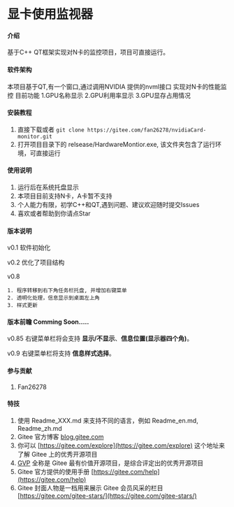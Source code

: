 # 显卡使用监视器

#### 介绍
基于C++ QT框架实现对N卡的监控项目，项目可直接运行。

#### 软件架构
本项目基于QT,有一个窗口,通过调用NVIDIA 提供的nvml接口 实现对N卡的性能监控
目前功能
1.GPU名称显示
2.GPU利用率显示
3.GPU显存占用情况


#### 安装教程

1.  直接下载或者 `git clone https://gitee.com/fan26278/nvidiaCard-monitor.git `
2.  打开项目目录下的 relsease/HardwareMontior.exe, 该文件夹包含了运行环境，可直接运行 


#### 使用说明

1.  运行后在系统托盘显示
2.  本项目目前支持N卡，A卡暂不支持
3.  个人能力有限，初学C++和QT,遇到问题、建议欢迎随时提交Issues
4.  喜欢或者帮助到你请点Star



#### 版本说明
v0.1 软件初始化


v0.2 优化了项目结构


v0.8 


    1. 程序转移到右下角任务栏托盘, 并增加右键菜单
    2. 透明化处理，信息显示到桌面左上角
    3. 样式更新

#### 版本前瞻  Comming Soon.....
v0.85 右键菜单栏将会支持  **显示/不显示**、**信息位置(显示器四个角)**。

v0.9  右键菜单栏将支持 **信息样式选择**。
#### 参与贡献

1.  Fan26278
#### 特技

1.  使用 Readme\_XXX.md 来支持不同的语言，例如 Readme\_en.md, Readme\_zh.md
2.  Gitee 官方博客 [blog.gitee.com](https://blog.gitee.com)
3.  你可以 [https://gitee.com/explore](https://gitee.com/explore) 这个地址来了解 Gitee 上的优秀开源项目
4.  [GVP](https://gitee.com/gvp) 全称是 Gitee 最有价值开源项目，是综合评定出的优秀开源项目
5.  Gitee 官方提供的使用手册 [https://gitee.com/help](https://gitee.com/help)
6.  Gitee 封面人物是一档用来展示 Gitee 会员风采的栏目 [https://gitee.com/gitee-stars/](https://gitee.com/gitee-stars/)

